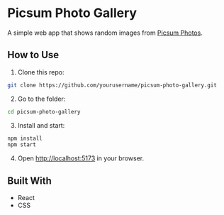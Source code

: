 # Picsum Photo Gallery

A simple web app that shows random images from [Picsum Photos](https://picsum.photos/).

## How to Use

1. Clone this repo:
  ```bash
  git clone https://github.com/yourusername/picsum-photo-gallery.git
  ```
2. Go to the folder:
  ```bash
  cd picsum-photo-gallery
  ```
3. Install and start:
  ```bash
  npm install
  npm start
  ```
4. Open [http://localhost:5173](http://localhost:5173) in your browser.

## Built With

- React
- CSS

